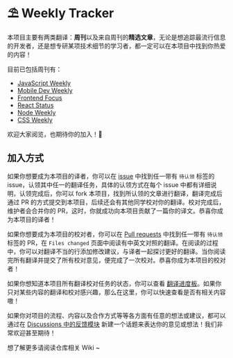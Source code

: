 # ⛱ Weekly Tracker

本项目主要有两类翻译：**周刊**以及来自周刊的**精选文章**，无论是想追踪最流行信息的开发者，还是想专研某项技术细节的学习者，都一定可以在本项目中找到你热爱的内容！

目前已包括周刊有：
+ [JavaScript Weekly](https://weekly.fedarling.com/categories/JavaScript%20Weekly/)
+ [Mobile Dev Weekly](https://weekly.fedarling.com/categories/Mobile%20Dev%20Weekly/)
+ [Frontend Focus](https://weekly.fedarling.com/categories/Frontend%20Focus/)
+ [React Status](https://weekly.fedarling.com/categories/React%20Status/)
+ [Node Weekly](https://weekly.fedarling.com/categories/Node%20Weekly/)
+ [CSS Weekly](https://weekly.fedarling.com/categories/CSS%20Weekly/)

欢迎大家阅览，也期待你的加入！🥳

## 加入方式

如果你想要成为本项目的译者，你可以在 [issue](https://github.com/FEDarling/weekly-tracker/issues) 中找到任一带有 `待认领` 标签的 issue，认领其中任一的翻译任务，具体的认领方式在每个 issue 中都有详细说明，认领完成后，你可以 fork 本项目，找到所认领的文章进行翻译，翻译完成后通过 PR 的方式提交到本项目，后续还会有其他同学校对你的翻译。校对完成后，维护者会合并你的 PR，这时，你就成功向本项目贡献了一篇你的译文。恭喜你成为本项目的译者！

如果你想要成为本项目的校对者，你可以在 [Pull requests](https://github.com/FEDarling/weekly-tracker/pulls) 中找到任一带有 `待认领` 标签的 PR，在 `Files changed` 页面中阅读有中英文对照的翻译。在阅读的过程中，你可以对翻译不当的行添加修改建议，与译者一起探讨更好的翻译。当你阅读完所有翻译并提交了所有校对意见，便完成了一次校对。恭喜你成为本项目的校对者！

如果你想知道本项目所有翻译校对任务的状态，你可以查看 [翻译进度板](https://github.com/FEDarling/weekly-tracker/projects/5)。如果你只对某些内容的翻译和校对感兴趣，那么在这里，你可以快速查看是否有相关内容嗷！

如果你对项目的流程、内容以及合作方式等等各方面有任意的想法或建议，都可以通过在 [Discussions 中的反馈模块](https://github.com/FEDarling/weekly-tracker/discussions/categories/%E5%8F%8D%E9%A6%88) 新建一个话题来表达你的意见或想法！我们非常欢迎甚至期待！

想了解更多请阅读仓库相关 Wiki ~
